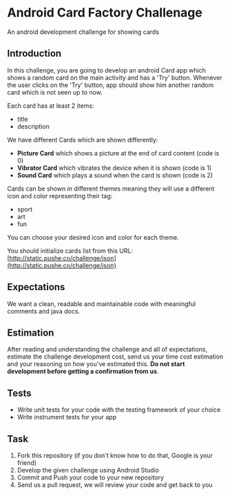 # Android Card Factory Challenage

An android development challenge for showing cards

## Introduction 
In this challenge, you are going to develop an android Card app which shows a random card on 
the main activity and has a 'Try' button. Whenever the user clicks on the 'Try' button, app 
should show him another random card which is not seen up to now.

Each card has at least 2 items:

- title
- description

We have different Cards which are shown differently:

- **Picture Card** which shows a picture at the end of card content (code is 0)
- **Vibrator Card** which vibrates the device when it is shown (code is 1)
- **Sound Card** which plays a sound when the card is shown (code is 2)

Cards can be shown in different themes meaning they will use a different icon and color representing their tag:

- sport
- art
- fun

You can choose your desired icon and color for each theme.

You should initialize cards list from this URL: [http://static.pushe.co/challenge/json](http://static.pushe.co/challenge/json)

## Expectations

We want a clean, readable and maintainable code with meaningful comments and java docs.

## Estimation

After reading and understanding the challenge and all of expectations, estimate the challenge 
development cost, send us your time cost estimation and your reasoning on how you've estimated 
this. **Do not start development before getting a confirmation from us**.

## Tests

- Write unit tests for your code with the testing framework of your choice
- Write instrument tests for your app

## Task

1. Fork this repository (if you don't know how to do that, Google is your friend)
2. Develop the given challenge using Android Studio
3. Commit and Push your code to your new repository
3. Send us a pull request, we will review your code and get back to you
